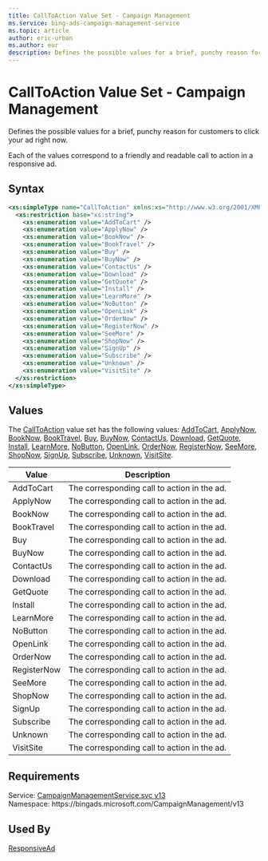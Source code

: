 ```yaml
---
title: CallToAction Value Set - Campaign Management
ms.service: bing-ads-campaign-management-service
ms.topic: article
author: eric-urban
ms.author: eur
description: Defines the possible values for a brief, punchy reason for customers to click your ad right now.
---
```

# CallToAction Value Set - Campaign Management
Defines the possible values for a brief, punchy reason for customers to click your ad right now.

Each of the values correspond to a friendly and readable call to action in a responsive ad. 

## Syntax
```xml
<xs:simpleType name="CallToAction" xmlns:xs="http://www.w3.org/2001/XMLSchema">
  <xs:restriction base="xs:string">
    <xs:enumeration value="AddToCart" />
    <xs:enumeration value="ApplyNow" />
    <xs:enumeration value="BookNow" />
    <xs:enumeration value="BookTravel" />
    <xs:enumeration value="Buy" />
    <xs:enumeration value="BuyNow" />
    <xs:enumeration value="ContactUs" />
    <xs:enumeration value="Download" />
    <xs:enumeration value="GetQuote" />
    <xs:enumeration value="Install" />
    <xs:enumeration value="LearnMore" />
    <xs:enumeration value="NoButton" />
    <xs:enumeration value="OpenLink" />
    <xs:enumeration value="OrderNow" />
    <xs:enumeration value="RegisterNow" />
    <xs:enumeration value="SeeMore" />
    <xs:enumeration value="ShopNow" />
    <xs:enumeration value="SignUp" />
    <xs:enumeration value="Subscribe" />
    <xs:enumeration value="Unknown" />
    <xs:enumeration value="VisitSite" />
  </xs:restriction>
</xs:simpleType>
```

## <a name="values"></a>Values

The [CallToAction](calltoaction.md) value set has the following values: [AddToCart](#addtocart), [ApplyNow](#applynow), [BookNow](#booknow), [BookTravel](#booktravel), [Buy](#buy), [BuyNow](#buynow), [ContactUs](#contactus), [Download](#download), [GetQuote](#getquote), [Install](#install), [LearnMore](#learnmore), [NoButton](#nobutton), [OpenLink](#openlink), [OrderNow](#ordernow), [RegisterNow](#registernow), [SeeMore](#seemore), [ShopNow](#shopnow), [SignUp](#signup), [Subscribe](#subscribe), [Unknown](#unknown), [VisitSite](#visitsite).

|Value|Description|
|-----------|---------------|
|<a name="addtocart"></a>AddToCart|The corresponding call to action in the ad.|
|<a name="applynow"></a>ApplyNow|The corresponding call to action in the ad.|
|<a name="booknow"></a>BookNow|The corresponding call to action in the ad.|
|<a name="booktravel"></a>BookTravel|The corresponding call to action in the ad.|
|<a name="buy"></a>Buy|The corresponding call to action in the ad.|
|<a name="buynow"></a>BuyNow|The corresponding call to action in the ad.|
|<a name="contactus"></a>ContactUs|The corresponding call to action in the ad.|
|<a name="download"></a>Download|The corresponding call to action in the ad.|
|<a name="getquote"></a>GetQuote|The corresponding call to action in the ad.|
|<a name="install"></a>Install|The corresponding call to action in the ad.|
|<a name="learnmore"></a>LearnMore|The corresponding call to action in the ad.|
|<a name="nobutton"></a>NoButton|The corresponding call to action in the ad.|
|<a name="openlink"></a>OpenLink|The corresponding call to action in the ad.|
|<a name="ordernow"></a>OrderNow|The corresponding call to action in the ad.|
|<a name="registernow"></a>RegisterNow|The corresponding call to action in the ad.|
|<a name="seemore"></a>SeeMore|The corresponding call to action in the ad.|
|<a name="shopnow"></a>ShopNow|The corresponding call to action in the ad.|
|<a name="signup"></a>SignUp|The corresponding call to action in the ad.|
|<a name="subscribe"></a>Subscribe|The corresponding call to action in the ad.|
|<a name="unknown"></a>Unknown|The corresponding call to action in the ad.|
|<a name="visitsite"></a>VisitSite|The corresponding call to action in the ad.|

## Requirements
Service: [CampaignManagementService.svc v13](https://campaign.api.bingads.microsoft.com/Api/Advertiser/CampaignManagement/v13/CampaignManagementService.svc)  
Namespace: https\://bingads.microsoft.com/CampaignManagement/v13  

## Used By
[ResponsiveAd](responsivead.md)  
